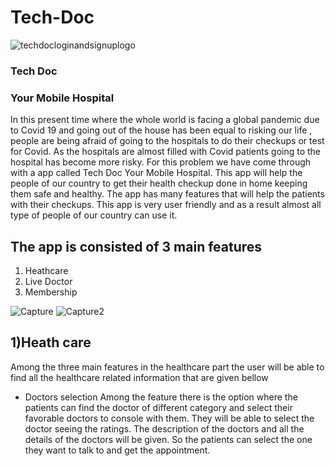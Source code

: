 # Tech-Doc

![techdocloginandsignuplogo](https://user-images.githubusercontent.com/55757774/92286139-fddb6b80-ef27-11ea-8c29-8465b7228705.png)

### Tech Doc
### Your Mobile Hospital

In this present time where the whole world is facing a global pandemic due to Covid 19  and going out of the house has been equal to risking our life , people are being afraid of going to the hospitals to do their checkups or test for Covid. As the hospitals are almost filled with Covid patients going to the hospital has become more risky. For this problem we have come through with a app called Tech Doc Your Mobile Hospital. This app will help the people of our country to get their health checkup done in home keeping them safe and healthy. The app has many features that will help the patients with their checkups. This app is very user friendly and as a result almost all type of people of our country can use it.

## The app is consisted of 3 main features
  1. Heathcare
  2. Live Doctor
  3. Membership



![Capture](https://user-images.githubusercontent.com/55757774/92282603-c2d53a00-ef1f-11ea-9a2e-f497f8e0381f.PNG)       ![Capture2](https://user-images.githubusercontent.com/55757774/92286476-fbc5dc80-ef28-11ea-89d7-39a96eea40d9.PNG)



## 1)Heath care

   Among the three main features in the healthcare part the user will be able to find all the healthcare related information that are given bellow
    
   * Doctors selection
   Among the feature there is the option where the patients can find the doctor of different category and select their favorable doctors to console with them. They will be able to select the doctor seeing the ratings. The description of the doctors and all the details of the doctors will be given. So the patients can select the one they want to talk to and get the appointment. 
  
